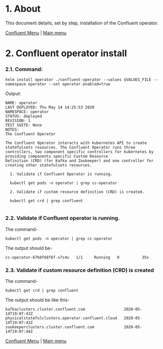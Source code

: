 # 1. About
This document details, set by step, installation of the Confluent operator.  

[Confluent Menu](README.md) | [Main menu](../../README.md)<br>

# 2. Confluent operator install

### 2.1. Command:
```
helm install operator ./confluent-operator --values $VALUES_FILE --namespace operator --set operator.enabled=true
```

Output:
```
NAME: operator
LAST DEPLOYED: Thu May 14 14:25:53 2020
NAMESPACE: operator
STATUS: deployed
REVISION: 1
TEST SUITE: None
NOTES:
The Confluent Operator

The Confluent Operator interacts with kubernetes API to create statefulsets resources. The Confluent Operator runs three
controllers, two component specific controllers for kubernetes by providing components specific Custom Resource
Definition (CRD) (for Kafka and Zookeeper) and one controller for creating other statefulsets resources.

  1. Validate if Confluent Operator is running.

  kubectl get pods -n operator | grep cc-operator

  2. Validate if custom resource definition (CRD) is created.

  kubectl get crd | grep confluent


```

### 2.2. Validate if Confluent operator is running.
The command-
```
kubectl get pods -n operator | grep cc-operator
```

The output should be-
```
cc-operator-67b8f68f6f-s7s4v   1/1     Running   0          35s
```

### 2.3. Validate if custom resource definition (CRD) is created
The command-
```
kubectl get crd | grep confluent
```
The output should be like this-
```
kafkaclusters.cluster.confluent.com                 2020-05-14T19:07:43Z
physicalstatefulclusters.operator.confluent.cloud   2020-05-14T19:07:43Z
zookeeperclusters.cluster.confluent.com             2020-05-14T19:07:44Z
```

[Confluent Menu](README.md) | [Main menu](../../README.md)<br>
